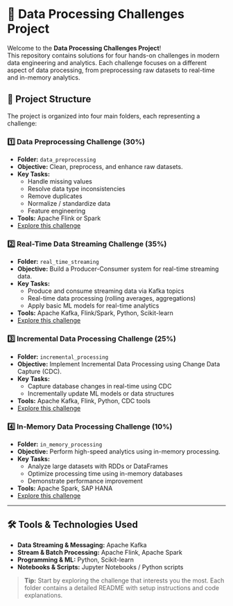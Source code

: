 # 🚀 Data Processing Challenges Project

Welcome to the **Data Processing Challenges Project**!  
This repository contains solutions for four hands-on challenges in modern data engineering and analytics. Each challenge focuses on a different aspect of data processing, from preprocessing raw datasets to real-time and in-memory analytics.


## 📂 Project Structure

The project is organized into four main folders, each representing a challenge:

### 1️⃣ Data Preprocessing Challenge (30%)
- **Folder:** `data_preprocessing`  
- **Objective:** Clean, preprocess, and enhance raw datasets.
- **Key Tasks:**  
  - Handle missing values  
  - Resolve data type inconsistencies  
  - Remove duplicates  
  - Normalize / standardize data  
  - Feature engineering  
- **Tools:** Apache Flink or Spark  
- [Explore this challenge](./task1_)

### 2️⃣ Real-Time Data Streaming Challenge (35%)
- **Folder:** `real_time_streaming`  
- **Objective:** Build a Producer-Consumer system for real-time streaming data.
- **Key Tasks:**  
  - Produce and consume streaming data via Kafka topics  
  - Real-time data processing (rolling averages, aggregations)  
  - Apply basic ML models for real-time analytics  
- **Tools:** Apache Kafka, Flink/Spark, Python, Scikit-learn  
- [Explore this challenge](./real_time_streaming)

### 3️⃣ Incremental Data Processing Challenge (25%)
- **Folder:** `incremental_processing`  
- **Objective:** Implement Incremental Data Processing using Change Data Capture (CDC).  
- **Key Tasks:**  
  - Capture database changes in real-time using CDC  
  - Incrementally update ML models or data structures  
- **Tools:** Apache Kafka, Flink, Python, CDC tools  
- [Explore this challenge](./incremental_processing)

### 4️⃣ In-Memory Data Processing Challenge (10%)
- **Folder:** `in_memory_processing`  
- **Objective:** Perform high-speed analytics using in-memory processing.  
- **Key Tasks:**  
  - Analyze large datasets with RDDs or DataFrames  
  - Optimize processing time using in-memory databases  
  - Demonstrate performance improvement  
- **Tools:** Apache Spark, SAP HANA  
- [Explore this challenge](./in_memory_processing)

---

## 🛠 Tools & Technologies Used
- **Data Streaming & Messaging:** Apache Kafka  
- **Stream & Batch Processing:** Apache Flink, Apache Spark  
- **Programming & ML:** Python, Scikit-learn  
- **Notebooks & Scripts:** Jupyter Notebooks / Python scripts  



> **Tip:** Start by exploring the challenge that interests you the most. Each folder contains a detailed README with setup instructions and code explanations.

